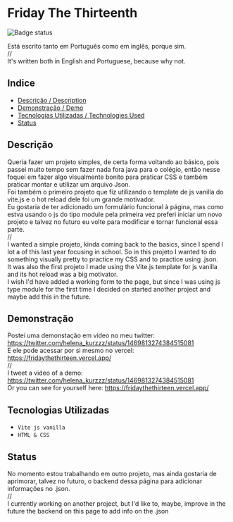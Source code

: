 # Friday The Thirteenth
![Badge status](https://img.shields.io/badge/status-done%20for%20now-green)

Está escrito tanto em Português como em inglês, porque sim.
<br/> // <br/>
It's written both in English and Portuguese, because why not.

## Indice

* [Descrição / Description](#descrição)
* [Demonstração / Demo](#demonstração)
* [Tecnologias Utilizadas / Technologies Used](#tecnologias-utilizadas)
* [Status](#status)

## Descrição

Queria fazer um projeto simples, de certa forma voltando ao básico, pois passei muito tempo sem fazer nada fora java para o colégio, então nesse foquei em fazer algo visualmente bonito para praticar CSS e também praticar montar e utilizar um arquivo Json. \
Foi também o primeiro projeto que fiz utilizando o template de js vanilla do vite.js e o hot reload dele foi um grande motivador. \
Eu gostaria de ter adicionado um formulário funcional à página, mas como estva usando o js do tipo module pela primeira vez preferi iniciar um novo projeto e talvez no futuro eu volte para modificar e tornar funcional essa parte. 
<br/> // <br/>
I wanted a simple projeto, kinda coming back to the basics, since I spend I lot a of this last year focusing in school. So in this projeto I wanted to do something visually pretty to practice my CSS and to practice using .json. \
It was also the first projeto I made using the Vite.js template for js vanilla and its hot reload was a big motivator.\
I wish I'd have added a working form to the page, but since I was using js type module for the first time I decided on started another project and maybe add this in the future.


## Demonstração

Postei uma demonstação em vídeo no meu twitter: https://twitter.com/helena_kurzzz/status/1469813274384515081  <br/>
E ele pode acessar por si mesmo no vercel: https://fridaythethirteen.vercel.app/
<br/> // <br/>
I tweet a video of a demo: https://twitter.com/helena_kurzzz/status/1469813274384515081  <br/>
Or you can see for yourself here: https://fridaythethirteen.vercel.app/

## Tecnologias Utilizadas

- `Vite js vanilla`
- `HTML & CSS`

## Status

No momento estou trabalhando em outro projeto, mas ainda gostaria de aprimorar, talvez no futuro, o backend dessa página para adicionar informações no .json.
<br/> // <br/>
I currently working on another project, but I'd like to, maybe, improve in the future the backend on this page to add info on the .json
